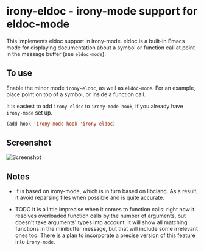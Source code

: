 # irony-eldoc - irony-mode support for eldoc-mode

This implements eldoc support in irony-mode.  eldoc is a built-in
Emacs mode for displaying documentation about a symbol or function
call at point in the message buffer (see `eldoc-mode`).

## To use

Enable the minor mode `irony-eldoc`, as well as `eldoc-mode`. For
an example, place point on top of a symbol, or inside a function
call.

It is easiest to add `irony-eldoc` to `irony-mode-hook`, if you
already have `irony-mode` set up.
~~~el
(add-hook 'irony-mode-hook 'irony-eldoc)
~~~

## Screenshot

![Screenshot](screenshot.png "Screenshot")

## Notes

- It is based on irony-mode, which is in turn based on libclang. As a
  result, it avoid reparsing files when possible and is quite
  accurate.

- TODO It is a little imprecise when it comes to function calls:
  right now it resolves overloaded function calls by the number of
  arguments, but doesn't take arguments' types into account. It
  will show all matching functions in the minibuffer message, but
  that will include some irrelevant ones too. There is a plan to
  incorporate a precise version of this feature into `irony-mode`.

